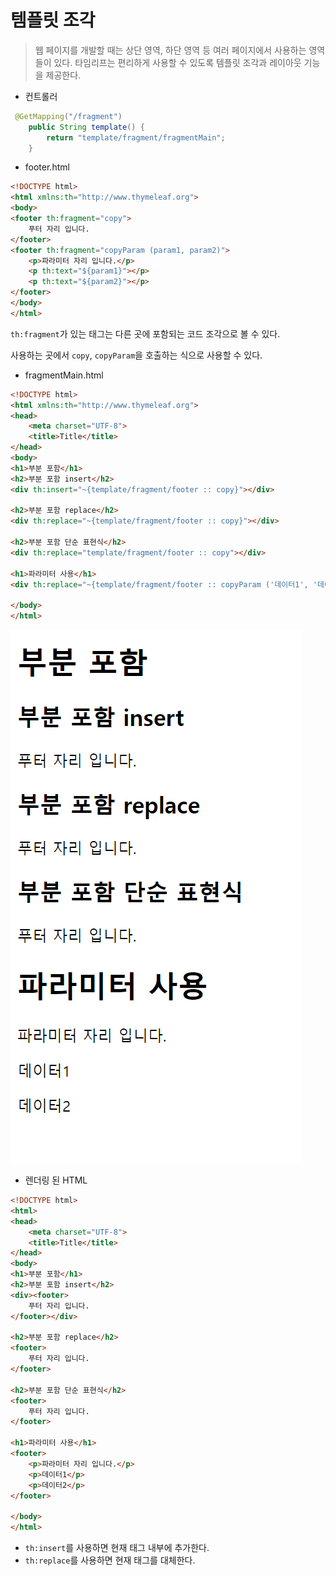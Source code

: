 # 템플릿 조각
> 웹 페이지를 개발할 때는 상단 영역, 하단 영역 등 여러 페이지에서 사용하는 영역들이 있다. 타임리프는 편리하게 사용할 수 있도록 템플릿 조각과 
> 레이아웃 기능을 제공한다.

- 컨트롤러
```java
 @GetMapping("/fragment")
    public String template() {
        return "template/fragment/fragmentMain";
    }
```

- footer.html
```html
<!DOCTYPE html>
<html xmlns:th="http://www.thymeleaf.org">
<body>
<footer th:fragment="copy">
    푸터 자리 입니다.
</footer>
<footer th:fragment="copyParam (param1, param2)">
    <p>파라미터 자리 입니다.</p>
    <p th:text="${param1}"></p>
    <p th:text="${param2}"></p>
</footer>
</body>
</html>
```
``th:fragment``가 있는 태그는 다른 곳에 포함되는 코드 조각으로 볼 수 있다.

사용하는 곳에서 ``copy``, ``copyParam``을 호출하는 식으로 사용할 수 있다.

- fragmentMain.html
```html
<!DOCTYPE html>
<html xmlns:th="http://www.thymeleaf.org">
<head>
    <meta charset="UTF-8">
    <title>Title</title>
</head>
<body>
<h1>부분 포함</h1>
<h2>부분 포함 insert</h2>
<div th:insert="~{template/fragment/footer :: copy}"></div>

<h2>부분 포함 replace</h2>
<div th:replace="~{template/fragment/footer :: copy}"></div>

<h2>부분 포함 단순 표현식</h2>
<div th:replace="template/fragment/footer :: copy"></div>

<h1>파라미터 사용</h1>
<div th:replace="~{template/fragment/footer :: copyParam ('데이터1', '데이터2')}"></div>

</body>
</html>
```

![img.png](img.png)

- 렌더링 된 HTML
```html
<!DOCTYPE html>
<html>
<head>
    <meta charset="UTF-8">
    <title>Title</title>
</head>
<body>
<h1>부분 포함</h1>
<h2>부분 포함 insert</h2>
<div><footer>
    푸터 자리 입니다.
</footer></div>

<h2>부분 포함 replace</h2>
<footer>
    푸터 자리 입니다.
</footer>

<h2>부분 포함 단순 표현식</h2>
<footer>
    푸터 자리 입니다.
</footer>

<h1>파라미터 사용</h1>
<footer>
    <p>파라미터 자리 입니다.</p>
    <p>데이터1</p>
    <p>데이터2</p>
</footer>

</body>
</html>
```

- ``th:insert``를 사용하면 현재 태그 내부에 추가한다.
- ``th:replace``를 사용하면 현재 태그를 대체한다.